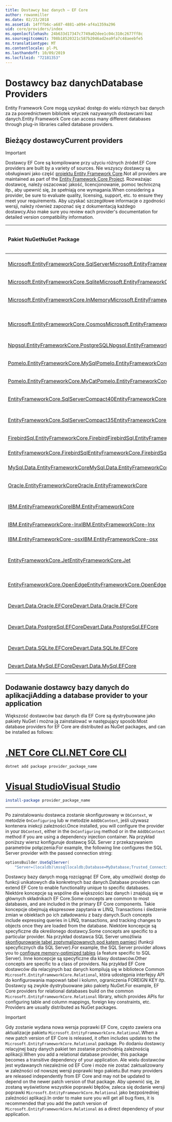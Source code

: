 ```yaml
---
title: Dostawcy baz danych — EF Core
author: rowanmiller
ms.date: 02/23/2018
ms.assetid: 14fffb6c-a687-4881-a094-af4a1359a296
uid: core/providers/index
ms.openlocfilehash: 24b633d17347c7749a02dee1c04c310c2677ff8c
ms.sourcegitcommit: 708b18520321c587b2046ad2ea9fa7c48aeebfe5
ms.translationtype: MT
ms.contentlocale: pl-PL
ms.lasthandoff: 10/09/2019
ms.locfileid: "72181353"
---
```

# <a name="database-providers"></a><span data-ttu-id="814d0-102">Dostawcy baz danych</span><span class="sxs-lookup"><span data-stu-id="814d0-102">Database Providers</span></span>

<span data-ttu-id="814d0-103">Entity Framework Core mogą uzyskać dostęp do wielu różnych baz danych za za poorednictwem bibliotek wtyczek nazywanych dostawcami baz danych.</span><span class="sxs-lookup"><span data-stu-id="814d0-103">Entity Framework Core can access many different databases through plug-in libraries called database providers.</span></span>

## <a name="current-providers"></a><span data-ttu-id="814d0-104">Bieżący dostawcy</span><span class="sxs-lookup"><span data-stu-id="814d0-104">Current providers</span></span>
> [!IMPORTANT]  
> <span data-ttu-id="814d0-105">Dostawcy EF Core są kompilowane przy użyciu różnych źródeł.</span><span class="sxs-lookup"><span data-stu-id="814d0-105">EF Core providers are built by a variety of sources.</span></span> <span data-ttu-id="814d0-106">Nie wszyscy dostawcy są obsługiwani jako część [projektu Entity Framework Core](https://github.com/aspnet/EntityFrameworkCore).</span><span class="sxs-lookup"><span data-stu-id="814d0-106">Not all providers are maintained as part of the [Entity Framework Core Project](https://github.com/aspnet/EntityFrameworkCore).</span></span> <span data-ttu-id="814d0-107">Rozważając dostawcę, należy oszacować jakość, licencjonowanie, pomoc techniczną itp., aby upewnić się, że spełniają one wymagania.</span><span class="sxs-lookup"><span data-stu-id="814d0-107">When considering a provider, be sure to evaluate quality, licensing, support, etc. to ensure they meet your requirements.</span></span> <span data-ttu-id="814d0-108">Aby uzyskać szczegółowe informacje o zgodności wersji, należy również zapoznać się z dokumentacją każdego dostawcy.</span><span class="sxs-lookup"><span data-stu-id="814d0-108">Also make sure you review each provider's documentation for detailed version compatibility information.</span></span>

| <span data-ttu-id="814d0-109">Pakiet NuGet</span><span class="sxs-lookup"><span data-stu-id="814d0-109">NuGet Package</span></span>                                                                                                        | <span data-ttu-id="814d0-110">Obsługiwane aparaty bazy danych</span><span class="sxs-lookup"><span data-stu-id="814d0-110">Supported database engines</span></span> | <span data-ttu-id="814d0-111">Element utrzymujący/dostawca</span><span class="sxs-lookup"><span data-stu-id="814d0-111">Maintainer / Vendor</span></span>                                                           | <span data-ttu-id="814d0-112">Uwagi/wymagania</span><span class="sxs-lookup"><span data-stu-id="814d0-112">Notes / Requirements</span></span> | <span data-ttu-id="814d0-113">Przydatne linki</span><span class="sxs-lookup"><span data-stu-id="814d0-113">Useful links</span></span>                                                                                                                                                                                       |
|:---------------------------------------------------------------------------------------------------------------------|:---------------------------|:------------------------------------------------------------------------------|:---------------------|:---------------------------------------------------------------------------------------------------------------------------------------------------------------------------------------------------|
| [<span data-ttu-id="814d0-114">Microsoft.EntityFrameworkCore.SqlServer</span><span class="sxs-lookup"><span data-stu-id="814d0-114">Microsoft.EntityFrameworkCore.SqlServer</span></span>](https://www.nuget.org/packages/Microsoft.EntityFrameworkCore.SqlServer)    | <span data-ttu-id="814d0-115">SQL Server 2012 do wewnątrz</span><span class="sxs-lookup"><span data-stu-id="814d0-115">SQL Server 2012 onwards</span></span>    | <span data-ttu-id="814d0-116">[Projekt EF Core](https://github.com/aspnet/EntityFrameworkCore/) (Microsoft)</span><span class="sxs-lookup"><span data-stu-id="814d0-116">[EF Core Project](https://github.com/aspnet/EntityFrameworkCore/) (Microsoft)</span></span> |                      | [<span data-ttu-id="814d0-117">docs</span><span class="sxs-lookup"><span data-stu-id="814d0-117">docs</span></span>](xref:core/providers/sql-server/index)                                                                                                                                                       |
| [<span data-ttu-id="814d0-118">Microsoft.EntityFrameworkCore.Sqlite</span><span class="sxs-lookup"><span data-stu-id="814d0-118">Microsoft.EntityFrameworkCore.Sqlite</span></span>](https://www.nuget.org/packages/Microsoft.EntityFrameworkCore.Sqlite)          | <span data-ttu-id="814d0-119">SQLite 3,7</span><span class="sxs-lookup"><span data-stu-id="814d0-119">SQLite 3.7 onwards</span></span>         | <span data-ttu-id="814d0-120">[Projekt EF Core](https://github.com/aspnet/EntityFrameworkCore/) (Microsoft)</span><span class="sxs-lookup"><span data-stu-id="814d0-120">[EF Core Project](https://github.com/aspnet/EntityFrameworkCore/) (Microsoft)</span></span> |                      | [<span data-ttu-id="814d0-121">docs</span><span class="sxs-lookup"><span data-stu-id="814d0-121">docs</span></span>](xref:core/providers/sqlite/index)                                                                                                                                                           |
| [<span data-ttu-id="814d0-122">Microsoft.EntityFrameworkCore.InMemory</span><span class="sxs-lookup"><span data-stu-id="814d0-122">Microsoft.EntityFrameworkCore.InMemory</span></span>](https://www.nuget.org/packages/Microsoft.EntityFrameworkCore.InMemory)      | <span data-ttu-id="814d0-123">EF Core bazę danych w pamięci</span><span class="sxs-lookup"><span data-stu-id="814d0-123">EF Core in-memory database</span></span> | <span data-ttu-id="814d0-124">[Projekt EF Core](https://github.com/aspnet/EntityFrameworkCore/) (Microsoft)</span><span class="sxs-lookup"><span data-stu-id="814d0-124">[EF Core Project](https://github.com/aspnet/EntityFrameworkCore/) (Microsoft)</span></span> | <span data-ttu-id="814d0-125">Tylko do testowania</span><span class="sxs-lookup"><span data-stu-id="814d0-125">For testing only</span></span>     | [<span data-ttu-id="814d0-126">docs</span><span class="sxs-lookup"><span data-stu-id="814d0-126">docs</span></span>](xref:core/providers/in-memory/index)                                                                                                                                                        |
| [<span data-ttu-id="814d0-127">Microsoft.EntityFrameworkCore.Cosmos</span><span class="sxs-lookup"><span data-stu-id="814d0-127">Microsoft.EntityFrameworkCore.Cosmos</span></span>](https://www.nuget.org/packages/Microsoft.EntityFrameworkCore.Cosmos)          | <span data-ttu-id="814d0-128">Interfejs API SQL usługi Azure Cosmos DB</span><span class="sxs-lookup"><span data-stu-id="814d0-128">Azure Cosmos DB SQL API</span></span>    | <span data-ttu-id="814d0-129">[Projekt EF Core](https://github.com/aspnet/EntityFrameworkCore/) (Microsoft)</span><span class="sxs-lookup"><span data-stu-id="814d0-129">[EF Core Project](https://github.com/aspnet/EntityFrameworkCore/) (Microsoft)</span></span> |                      | [<span data-ttu-id="814d0-130">docs</span><span class="sxs-lookup"><span data-stu-id="814d0-130">docs</span></span>](xref:core/providers/cosmos/index)                                                                                                                                                           |
| [<span data-ttu-id="814d0-131">Npgsql.EntityFrameworkCore.PostgreSQL</span><span class="sxs-lookup"><span data-stu-id="814d0-131">Npgsql.EntityFrameworkCore.PostgreSQL</span></span>](https://www.nuget.org/packages/Npgsql.EntityFrameworkCore.PostgreSQL)        | <span data-ttu-id="814d0-132">PostgreSQL</span><span class="sxs-lookup"><span data-stu-id="814d0-132">PostgreSQL</span></span>                 | [<span data-ttu-id="814d0-133">Zespół deweloperów Npgsql</span><span class="sxs-lookup"><span data-stu-id="814d0-133">Npgsql Development Team</span></span>](https://github.com/npgsql)                          |                      | [<span data-ttu-id="814d0-134">docs</span><span class="sxs-lookup"><span data-stu-id="814d0-134">docs</span></span>](https://www.npgsql.org/efcore/index.html)                                                                                                                                                   |
| [<span data-ttu-id="814d0-135">Pomelo.EntityFrameworkCore.MySql</span><span class="sxs-lookup"><span data-stu-id="814d0-135">Pomelo.EntityFrameworkCore.MySql</span></span>](https://www.nuget.org/packages/Pomelo.EntityFrameworkCore.MySql)                  | <span data-ttu-id="814d0-136">MySQL, MariaDB</span><span class="sxs-lookup"><span data-stu-id="814d0-136">MySQL, MariaDB</span></span>             | [<span data-ttu-id="814d0-137">Projekt pomelo Foundation</span><span class="sxs-lookup"><span data-stu-id="814d0-137">Pomelo Foundation Project</span></span>](https://github.com/PomeloFoundation)              |                      | [<span data-ttu-id="814d0-138">readme</span><span class="sxs-lookup"><span data-stu-id="814d0-138">readme</span></span>](https://github.com/PomeloFoundation/Pomelo.EntityFrameworkCore.MySql/blob/master/README.md)                                                                                               |
| [<span data-ttu-id="814d0-139">Pomelo.EntityFrameworkCore.MyCat</span><span class="sxs-lookup"><span data-stu-id="814d0-139">Pomelo.EntityFrameworkCore.MyCat</span></span>](https://www.nuget.org/packages/Pomelo.EntityFrameworkCore.MyCat)                  | <span data-ttu-id="814d0-140">Serwer MyCAT</span><span class="sxs-lookup"><span data-stu-id="814d0-140">MyCAT Server</span></span>               | [<span data-ttu-id="814d0-141">Projekt pomelo Foundation</span><span class="sxs-lookup"><span data-stu-id="814d0-141">Pomelo Foundation Project</span></span>](https://github.com/PomeloFoundation)              | <span data-ttu-id="814d0-142">Tylko wersja wstępna</span><span class="sxs-lookup"><span data-stu-id="814d0-142">Prerelease only</span></span>      | [<span data-ttu-id="814d0-143">readme</span><span class="sxs-lookup"><span data-stu-id="814d0-143">readme</span></span>](https://github.com/PomeloFoundation/Pomelo.EntityFrameworkCore.MyCat/blob/master/README.md)                                                                                               |
| [<span data-ttu-id="814d0-144">EntityFrameworkCore.SqlServerCompact40</span><span class="sxs-lookup"><span data-stu-id="814d0-144">EntityFrameworkCore.SqlServerCompact40</span></span>](https://www.nuget.org/packages/EntityFrameworkCore.SqlServerCompact40)      | <span data-ttu-id="814d0-145">SQL Server Compact 4.0</span><span class="sxs-lookup"><span data-stu-id="814d0-145">SQL Server Compact 4.0</span></span>     | [<span data-ttu-id="814d0-146">Erik Ejlskov Jensen</span><span class="sxs-lookup"><span data-stu-id="814d0-146">Erik Ejlskov Jensen</span></span>](https://github.com/ErikEJ/)                             | <span data-ttu-id="814d0-147">.NET Framework</span><span class="sxs-lookup"><span data-stu-id="814d0-147">.NET Framework</span></span>       | [<span data-ttu-id="814d0-148">wiki</span><span class="sxs-lookup"><span data-stu-id="814d0-148">wiki</span></span>](https://github.com/ErikEJ/EntityFramework.SqlServerCompact/wiki/Using-EF-Core-with-SQL-Server-Compact-in-Traditional-.NET-Applications)                                                     |
| [<span data-ttu-id="814d0-149">EntityFrameworkCore.SqlServerCompact35</span><span class="sxs-lookup"><span data-stu-id="814d0-149">EntityFrameworkCore.SqlServerCompact35</span></span>](https://www.nuget.org/packages/EntityFrameworkCore.SqlServerCompact35)      | <span data-ttu-id="814d0-150">SQL Server Compact 3.5</span><span class="sxs-lookup"><span data-stu-id="814d0-150">SQL Server Compact 3.5</span></span>     | [<span data-ttu-id="814d0-151">Erik Ejlskov Jensen</span><span class="sxs-lookup"><span data-stu-id="814d0-151">Erik Ejlskov Jensen</span></span>](https://github.com/ErikEJ/)                             | <span data-ttu-id="814d0-152">.NET Framework</span><span class="sxs-lookup"><span data-stu-id="814d0-152">.NET Framework</span></span>       | [<span data-ttu-id="814d0-153">wiki</span><span class="sxs-lookup"><span data-stu-id="814d0-153">wiki</span></span>](https://github.com/ErikEJ/EntityFramework.SqlServerCompact/wiki/Using-EF-Core-with-SQL-Server-Compact-in-Traditional-.NET-Applications)                                                     |
| [<span data-ttu-id="814d0-154">FirebirdSql.EntityFrameworkCore.Firebird</span><span class="sxs-lookup"><span data-stu-id="814d0-154">FirebirdSql.EntityFrameworkCore.Firebird</span></span>](https://www.nuget.org/packages/FirebirdSql.EntityFrameworkCore.Firebird/) | <span data-ttu-id="814d0-155">Firebird 2,5 i 3. x</span><span class="sxs-lookup"><span data-stu-id="814d0-155">Firebird 2.5 and 3.x</span></span>       | [<span data-ttu-id="814d0-156">Jiří Činčura</span><span class="sxs-lookup"><span data-stu-id="814d0-156">Jiří Činčura</span></span>](https://github.com/cincuranet)                                 |                      | [<span data-ttu-id="814d0-157">docs</span><span class="sxs-lookup"><span data-stu-id="814d0-157">docs</span></span>](https://github.com/cincuranet/FirebirdSql.Data.FirebirdClient/blob/master/Provider/docs/entity-framework-core.md)                                                                           |
| [<span data-ttu-id="814d0-158">EntityFrameworkCore.FirebirdSql</span><span class="sxs-lookup"><span data-stu-id="814d0-158">EntityFrameworkCore.FirebirdSql</span></span>](https://www.nuget.org/packages/EntityFrameworkCore.FirebirdSql/)                   | <span data-ttu-id="814d0-159">Firebird 2,5 i 3. x</span><span class="sxs-lookup"><span data-stu-id="814d0-159">Firebird 2.5 and 3.x</span></span>       | [<span data-ttu-id="814d0-160">Rafael Almeida</span><span class="sxs-lookup"><span data-stu-id="814d0-160">Rafael Almeida</span></span>](https://github.com/ralmsdeveloper)                           |                      | [<span data-ttu-id="814d0-161">wiki</span><span class="sxs-lookup"><span data-stu-id="814d0-161">wiki</span></span>](https://github.com/ralmsdeveloper/EntityFrameworkCore.FirebirdSQL/wiki)                                                                                                                     |
| [<span data-ttu-id="814d0-162">MySql.Data.EntityFrameworkCore</span><span class="sxs-lookup"><span data-stu-id="814d0-162">MySql.Data.EntityFrameworkCore</span></span>](https://www.nuget.org/packages/MySql.Data.EntityFrameworkCore)                      | <span data-ttu-id="814d0-163">MySQL</span><span class="sxs-lookup"><span data-stu-id="814d0-163">MySQL</span></span>                      | <span data-ttu-id="814d0-164">[Projekt MySQL](https://dev.mysql.com) (Oracle)</span><span class="sxs-lookup"><span data-stu-id="814d0-164">[MySQL project](https://dev.mysql.com) (Oracle)</span></span>                               |                      | [<span data-ttu-id="814d0-165">docs</span><span class="sxs-lookup"><span data-stu-id="814d0-165">docs</span></span>](https://dev.mysql.com/doc/connector-net/en/connector-net-entityframework-core.html)                                                                                                         |
| [<span data-ttu-id="814d0-166">Oracle.EntityFrameworkCore</span><span class="sxs-lookup"><span data-stu-id="814d0-166">Oracle.EntityFrameworkCore</span></span>](https://www.nuget.org/packages/Oracle.EntityFrameworkCore/)                             | <span data-ttu-id="814d0-167">Oracle DB 11,2 do wewnątrz</span><span class="sxs-lookup"><span data-stu-id="814d0-167">Oracle DB 11.2 onwards</span></span>     | [<span data-ttu-id="814d0-168">Oracle</span><span class="sxs-lookup"><span data-stu-id="814d0-168">Oracle</span></span>](https://www.oracle.com/technetwork/topics/dotnet/)                   | <span data-ttu-id="814d0-169">Wersja wstępna</span><span class="sxs-lookup"><span data-stu-id="814d0-169">Prerelease</span></span>           | [<span data-ttu-id="814d0-170">producenta</span><span class="sxs-lookup"><span data-stu-id="814d0-170">website</span></span>](https://www.oracle.com/technetwork/topics/dotnet/)                                                                                                                                       |
| [<span data-ttu-id="814d0-171">IBM.EntityFrameworkCore</span><span class="sxs-lookup"><span data-stu-id="814d0-171">IBM.EntityFrameworkCore</span></span>](https://www.nuget.org/packages/IBM.EntityFrameworkCore)                                    | <span data-ttu-id="814d0-172">Db2, Informix</span><span class="sxs-lookup"><span data-stu-id="814d0-172">Db2, Informix</span></span>              | [<span data-ttu-id="814d0-173">IBM</span><span class="sxs-lookup"><span data-stu-id="814d0-173">IBM</span></span>](https://ibm.com)                                                        | <span data-ttu-id="814d0-174">Wersja systemu Windows</span><span class="sxs-lookup"><span data-stu-id="814d0-174">Windows version</span></span>      | [<span data-ttu-id="814d0-175">blog</span><span class="sxs-lookup"><span data-stu-id="814d0-175">blog</span></span>](https://www.ibm.com/developerworks/community/blogs/96960515-2ea1-4391-8170-b0515d08e4da/entry/Creating_Entity_Data_Model_using_IBM_Data_Server_providers_for_Entity_Framework_Core?lang=en) |
| [<span data-ttu-id="814d0-176">IBM.EntityFrameworkCore-lnx</span><span class="sxs-lookup"><span data-stu-id="814d0-176">IBM.EntityFrameworkCore-lnx</span></span>](https://www.nuget.org/packages/IBM.EntityFrameworkCore-lnx)                            | <span data-ttu-id="814d0-177">Db2, Informix</span><span class="sxs-lookup"><span data-stu-id="814d0-177">Db2, Informix</span></span>              | [<span data-ttu-id="814d0-178">IBM</span><span class="sxs-lookup"><span data-stu-id="814d0-178">IBM</span></span>](https://ibm.com)                                                        | <span data-ttu-id="814d0-179">Wersja systemu Linux</span><span class="sxs-lookup"><span data-stu-id="814d0-179">Linux version</span></span>        | [<span data-ttu-id="814d0-180">blog</span><span class="sxs-lookup"><span data-stu-id="814d0-180">blog</span></span>](https://www.ibm.com/developerworks/community/blogs/96960515-2ea1-4391-8170-b0515d08e4da/entry/Creating_Entity_Data_Model_using_IBM_Data_Server_providers_for_Entity_Framework_Core?lang=en) |
| [<span data-ttu-id="814d0-181">IBM.EntityFrameworkCore-osx</span><span class="sxs-lookup"><span data-stu-id="814d0-181">IBM.EntityFrameworkCore-osx</span></span>](https://www.nuget.org/packages/IBM.EntityFrameworkCore-osx)                            | <span data-ttu-id="814d0-182">Db2, Informix</span><span class="sxs-lookup"><span data-stu-id="814d0-182">Db2, Informix</span></span>              | [<span data-ttu-id="814d0-183">IBM</span><span class="sxs-lookup"><span data-stu-id="814d0-183">IBM</span></span>](https://ibm.com)                                                        | <span data-ttu-id="814d0-184">wersja macOS</span><span class="sxs-lookup"><span data-stu-id="814d0-184">macOS version</span></span>        | [<span data-ttu-id="814d0-185">blog</span><span class="sxs-lookup"><span data-stu-id="814d0-185">blog</span></span>](https://www.ibm.com/developerworks/community/blogs/96960515-2ea1-4391-8170-b0515d08e4da/entry/Creating_Entity_Data_Model_using_IBM_Data_Server_providers_for_Entity_Framework_Core?lang=en) |
| [<span data-ttu-id="814d0-186">EntityFrameworkCore.Jet</span><span class="sxs-lookup"><span data-stu-id="814d0-186">EntityFrameworkCore.Jet</span></span>](https://www.nuget.org/packages/EntityFrameworkCore.Jet/)                                   | <span data-ttu-id="814d0-187">Pliki programu Microsoft Access</span><span class="sxs-lookup"><span data-stu-id="814d0-187">Microsoft Access files</span></span>     | [<span data-ttu-id="814d0-188">Bubi</span><span class="sxs-lookup"><span data-stu-id="814d0-188">Bubi</span></span>](https://github.com/bubibubi)                                           | <span data-ttu-id="814d0-189">.NET Framework</span><span class="sxs-lookup"><span data-stu-id="814d0-189">.NET Framework</span></span>       | [<span data-ttu-id="814d0-190">readme</span><span class="sxs-lookup"><span data-stu-id="814d0-190">readme</span></span>](https://github.com/bubibubi/EntityFrameworkCore.Jet/blob/master/docs/README.md)                                                                                                           |
| [<span data-ttu-id="814d0-191">EntityFrameworkCore.OpenEdge</span><span class="sxs-lookup"><span data-stu-id="814d0-191">EntityFrameworkCore.OpenEdge</span></span>](https://www.nuget.org/packages/EntityFrameworkCore.OpenEdge/)                         | <span data-ttu-id="814d0-192">OpenEdge postępu</span><span class="sxs-lookup"><span data-stu-id="814d0-192">Progress OpenEdge</span></span>          | [<span data-ttu-id="814d0-193">Alex Wiese</span><span class="sxs-lookup"><span data-stu-id="814d0-193">Alex Wiese</span></span>](https://github.com/alexwiese)                                    |                      | [<span data-ttu-id="814d0-194">readme</span><span class="sxs-lookup"><span data-stu-id="814d0-194">readme</span></span>](https://github.com/alexwiese/EntityFrameworkCore.OpenEdge/blob/master/README.md)                                                                                                          |
| [<span data-ttu-id="814d0-195">Devart.Data.Oracle.EFCore</span><span class="sxs-lookup"><span data-stu-id="814d0-195">Devart.Data.Oracle.EFCore</span></span>](https://www.nuget.org/packages/Devart.Data.Oracle.EFCore/)                               | <span data-ttu-id="814d0-196">Oracle DB 9.2.0.4</span><span class="sxs-lookup"><span data-stu-id="814d0-196">Oracle DB 9.2.0.4 onwards</span></span>  | [<span data-ttu-id="814d0-197">DevArt</span><span class="sxs-lookup"><span data-stu-id="814d0-197">DevArt</span></span>](https://www.devart.com/)                                             | <span data-ttu-id="814d0-198">Święcona</span><span class="sxs-lookup"><span data-stu-id="814d0-198">Paid</span></span>                 | [<span data-ttu-id="814d0-199">docs</span><span class="sxs-lookup"><span data-stu-id="814d0-199">docs</span></span>](https://www.devart.com/dotconnect/oracle/docs/)                                                                                                                                             |
| [<span data-ttu-id="814d0-200">Devart.Data.PostgreSql.EFCore</span><span class="sxs-lookup"><span data-stu-id="814d0-200">Devart.Data.PostgreSql.EFCore</span></span>](https://www.nuget.org/packages/Devart.Data.PostgreSql.EFCore/)                       | <span data-ttu-id="814d0-201">PostgreSQL 8,0 do wewnątrz</span><span class="sxs-lookup"><span data-stu-id="814d0-201">PostgreSQL 8.0 onwards</span></span>     | [<span data-ttu-id="814d0-202">DevArt</span><span class="sxs-lookup"><span data-stu-id="814d0-202">DevArt</span></span>](https://www.devart.com/)                                             | <span data-ttu-id="814d0-203">Święcona</span><span class="sxs-lookup"><span data-stu-id="814d0-203">Paid</span></span>                 | [<span data-ttu-id="814d0-204">docs</span><span class="sxs-lookup"><span data-stu-id="814d0-204">docs</span></span>](https://www.devart.com/dotconnect/postgresql/docs/)                                                                                                                                         |
| [<span data-ttu-id="814d0-205">Devart.Data.SQLite.EFCore</span><span class="sxs-lookup"><span data-stu-id="814d0-205">Devart.Data.SQLite.EFCore</span></span>](https://www.nuget.org/packages/Devart.Data.SQLite.EFCore/)                               | <span data-ttu-id="814d0-206">SQLite 3 lub nowszy</span><span class="sxs-lookup"><span data-stu-id="814d0-206">SQLite 3 onwards</span></span>           | [<span data-ttu-id="814d0-207">DevArt</span><span class="sxs-lookup"><span data-stu-id="814d0-207">DevArt</span></span>](https://www.devart.com/)                                             | <span data-ttu-id="814d0-208">Święcona</span><span class="sxs-lookup"><span data-stu-id="814d0-208">Paid</span></span>                 | [<span data-ttu-id="814d0-209">docs</span><span class="sxs-lookup"><span data-stu-id="814d0-209">docs</span></span>](https://www.devart.com/dotconnect/sqlite/docs/)                                                                                                                                             |
| [<span data-ttu-id="814d0-210">Devart.Data.MySql.EFCore</span><span class="sxs-lookup"><span data-stu-id="814d0-210">Devart.Data.MySql.EFCore</span></span>](https://www.nuget.org/packages/Devart.Data.MySql.EFCore/)                                 | <span data-ttu-id="814d0-211">Baza danych MySQL 5</span><span class="sxs-lookup"><span data-stu-id="814d0-211">MySQL 5 onwards</span></span>            | [<span data-ttu-id="814d0-212">DevArt</span><span class="sxs-lookup"><span data-stu-id="814d0-212">DevArt</span></span>](https://www.devart.com/)                                             | <span data-ttu-id="814d0-213">Święcona</span><span class="sxs-lookup"><span data-stu-id="814d0-213">Paid</span></span>                 | [<span data-ttu-id="814d0-214">docs</span><span class="sxs-lookup"><span data-stu-id="814d0-214">docs</span></span>](https://www.devart.com/dotconnect/mysql/docs/)                                                                                                                                              |

## <a name="adding-a-database-provider-to-your-application"></a><span data-ttu-id="814d0-215">Dodawanie dostawcy bazy danych do aplikacji</span><span class="sxs-lookup"><span data-stu-id="814d0-215">Adding a database provider to your application</span></span>

<span data-ttu-id="814d0-216">Większość dostawców baz danych dla EF Core są dystrybuowane jako pakiety NuGet i można ją zainstalować w następujący sposób:</span><span class="sxs-lookup"><span data-stu-id="814d0-216">Most database providers for EF Core are distributed as NuGet packages, and can be installed as follows:</span></span>

# <a name="net-core-clitabdotnet-core-cli"></a>[<span data-ttu-id="814d0-217">.NET Core CLI</span><span class="sxs-lookup"><span data-stu-id="814d0-217">.NET Core CLI</span></span>](#tab/dotnet-core-cli)

``` console
dotnet add package provider_package_name
```

# <a name="visual-studiotabvs"></a>[<span data-ttu-id="814d0-218">Visual Studio</span><span class="sxs-lookup"><span data-stu-id="814d0-218">Visual Studio</span></span>](#tab/vs)

``` powershell
install-package provider_package_name
```

***

<span data-ttu-id="814d0-219">Po zainstalowaniu dostawca zostanie skonfigurowany w `DbContext`, w metodzie `OnConfiguring` lub w metodzie `AddDbContext`, jeśli używasz kontenera iniekcji zależności.</span><span class="sxs-lookup"><span data-stu-id="814d0-219">Once installed, you will configure the provider in your `DbContext`, either in the `OnConfiguring` method or in the `AddDbContext` method if you are using a dependency injection container.</span></span>
<span data-ttu-id="814d0-220">Na przykład poniższy wiersz konfiguruje dostawcę SQL Server z przekazywaniem parametrów połączenia:</span><span class="sxs-lookup"><span data-stu-id="814d0-220">For example, the following line configures the SQL Server provider with the passed connection string:</span></span>

``` csharp
optionsBuilder.UseSqlServer(
    "Server=(localdb)\mssqllocaldb;Database=MyDatabase;Trusted_Connection=True;");
```  

<span data-ttu-id="814d0-221">Dostawcy bazy danych mogą rozciągnąć EF Core, aby umożliwić dostęp do funkcji unikatowych dla konkretnych baz danych.</span><span class="sxs-lookup"><span data-stu-id="814d0-221">Database providers can extend EF Core to enable functionality unique to specific databases.</span></span>
<span data-ttu-id="814d0-222">Niektóre koncepcje są wspólne dla większości baz danych i znajdują się w głównych składnikach EF Core.</span><span class="sxs-lookup"><span data-stu-id="814d0-222">Some concepts are common to most databases, and are included in the primary EF Core components.</span></span>
<span data-ttu-id="814d0-223">Takie koncepcje obejmują ekspresowe zapytania w LINQ, Transactions i śledzenie zmian w obiektach po ich załadowaniu z bazy danych.</span><span class="sxs-lookup"><span data-stu-id="814d0-223">Such concepts include expressing queries in LINQ, transactions, and tracking changes to objects once they are loaded from the database.</span></span>
<span data-ttu-id="814d0-224">Niektóre koncepcje są specyficzne dla określonego dostawcy.</span><span class="sxs-lookup"><span data-stu-id="814d0-224">Some concepts are specific to a particular provider.</span></span>
<span data-ttu-id="814d0-225">Na przykład dostawca SQL Server umożliwia [skonfigurowanie tabel zoptymalizowanych pod kątem pamięci](xref:core/providers/sql-server/memory-optimized-tables) (funkcji specyficznych dla SQL Server).</span><span class="sxs-lookup"><span data-stu-id="814d0-225">For example, the SQL Server provider allows you to [configure memory-optimized tables](xref:core/providers/sql-server/memory-optimized-tables) (a feature specific to SQL Server).</span></span>
<span data-ttu-id="814d0-226">Inne koncepcje są specyficzne dla klasy dostawców.</span><span class="sxs-lookup"><span data-stu-id="814d0-226">Other concepts are specific to a class of providers.</span></span>
<span data-ttu-id="814d0-227">Na przykład EF Core dostawców dla relacyjnych baz danych kompilują się w bibliotece Common `Microsoft.EntityFrameworkCore.Relational`, która udostępnia interfejsy API do konfigurowania mapowań tabel i kolumn, ograniczenia FOREIGN KEY itp. Dostawcy są zwykle dystrybuowane jako pakiety NuGet.</span><span class="sxs-lookup"><span data-stu-id="814d0-227">For example, EF Core providers for relational databases build on the common `Microsoft.EntityFrameworkCore.Relational` library, which provides APIs for configuring table and column mappings, foreign key constraints, etc. Providers are usually distributed as NuGet packages.</span></span>

> [!IMPORTANT]  
> <span data-ttu-id="814d0-228">Gdy zostanie wydana nowa wersja poprawki EF Core, często zawiera ona aktualizacje pakietu `Microsoft.EntityFrameworkCore.Relational`.</span><span class="sxs-lookup"><span data-stu-id="814d0-228">When a new patch version of EF Core is released, it often includes updates to the `Microsoft.EntityFrameworkCore.Relational` package.</span></span>
> <span data-ttu-id="814d0-229">Po dodaniu dostawcy relacyjnej bazy danych pakiet ten zostanie przechodnią zależnością aplikacji.</span><span class="sxs-lookup"><span data-stu-id="814d0-229">When you add a relational database provider, this package becomes a transitive dependency of your application.</span></span>
> <span data-ttu-id="814d0-230">Ale wielu dostawców jest wydawanych niezależnie od EF Core i może nie zostać zaktualizowany w zależności od nowszej wersji poprawki tego pakietu.</span><span class="sxs-lookup"><span data-stu-id="814d0-230">But many providers are released independently from EF Core and may not be updated to depend on the newer patch version of that package.</span></span>
> <span data-ttu-id="814d0-231">Aby upewnić się, że zostaną wyświetlone wszystkie poprawki błędów, zaleca się dodanie wersji poprawki `Microsoft.EntityFrameworkCore.Relational` jako bezpośredniej zależności aplikacji.</span><span class="sxs-lookup"><span data-stu-id="814d0-231">In order to make sure you will get all bug fixes, it is recommended that you add the patch version of `Microsoft.EntityFrameworkCore.Relational` as a direct dependency of your application.</span></span>
